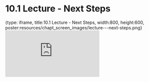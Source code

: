 # 10.1 Lecture - Next Steps
 
{type: iframe, title:10.1 Lecture - Next Steps, width:800, height:600, poster:resources/chapt_screen_images/lecture---next-steps.png}
![](http://science.c-moor.org/CURE-MicrobialMysteries/lecture---next-steps.html)
 

 
